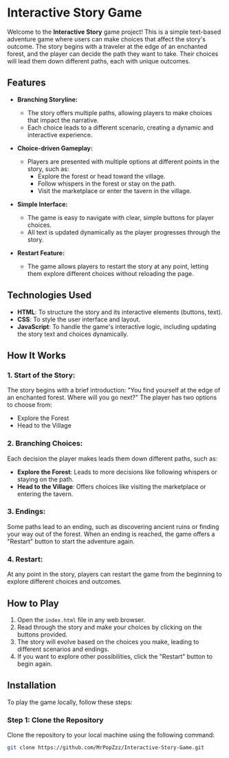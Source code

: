 # Interactive Story Game

Welcome to the **Interactive Story** game project! This is a simple text-based adventure game where users can make choices that affect the story's outcome. The story begins with a traveler at the edge of an enchanted forest, and the player can decide the path they want to take. Their choices will lead them down different paths, each with unique outcomes.

## Features

- **Branching Storyline:**
  - The story offers multiple paths, allowing players to make choices that impact the narrative.
  - Each choice leads to a different scenario, creating a dynamic and interactive experience.

- **Choice-driven Gameplay:**
  - Players are presented with multiple options at different points in the story, such as:
    - Explore the forest or head toward the village.
    - Follow whispers in the forest or stay on the path.
    - Visit the marketplace or enter the tavern in the village.

- **Simple Interface:**
  - The game is easy to navigate with clear, simple buttons for player choices.
  - All text is updated dynamically as the player progresses through the story.

- **Restart Feature:**
  - The game allows players to restart the story at any point, letting them explore different choices without reloading the page.

## Technologies Used

- **HTML**: To structure the story and its interactive elements (buttons, text).
- **CSS**: To style the user interface and layout.
- **JavaScript**: To handle the game's interactive logic, including updating the story text and choices dynamically.

## How It Works

### 1. Start of the Story:
The story begins with a brief introduction: "You find yourself at the edge of an enchanted forest. Where will you go next?" The player has two options to choose from:
- Explore the Forest
- Head to the Village

### 2. Branching Choices:
Each decision the player makes leads them down different paths, such as:
- **Explore the Forest**: Leads to more decisions like following whispers or staying on the path.
- **Head to the Village**: Offers choices like visiting the marketplace or entering the tavern.

### 3. Endings:
Some paths lead to an ending, such as discovering ancient ruins or finding your way out of the forest. When an ending is reached, the game offers a "Restart" button to start the adventure again.

### 4. Restart:
At any point in the story, players can restart the game from the beginning to explore different choices and outcomes.

## How to Play

1. Open the `index.html` file in any web browser.
2. Read through the story and make your choices by clicking on the buttons provided.
3. The story will evolve based on the choices you make, leading to different scenarios and endings.
4. If you want to explore other possibilities, click the "Restart" button to begin again.

## Installation

To play the game locally, follow these steps:

### Step 1: Clone the Repository

Clone the repository to your local machine using the following command:

```bash
git clone https://github.com/MrPopZzz/Interactive-Story-Game.git
